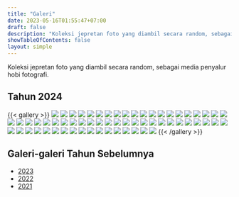 ```yaml
---
title: "Galeri"
date: 2023-05-16T01:55:47+07:00
draft: false
description: "Koleksi jepretan foto yang diambil secara random, sebagai media penyalur hobi fotografi."
showTableOfContents: false
layout: simple
---
```


Koleksi jepretan foto yang diambil secara random, sebagai media penyalur
hobi fotografi.

## Tahun 2024
{{< gallery >}}
<img src="./2024/WhatsApp Image 2024-07-17 at 4.35.21 PM (1).jpeg" class="grid-w50 md:grid-w33 xl:grid-w25" />
<img src="./2024/WhatsApp Image 2024-07-17 at 4.35.21 PM (2).jpeg" class="grid-w50 md:grid-w33 xl:grid-w25" />
<img src="./2024/WhatsApp Image 2024-07-17 at 4.35.21 PM.jpeg" class="grid-w50 md:grid-w33 xl:grid-w25" />
<img src="./2024/WhatsApp Image 2024-07-17 at 4.35.22 PM (1).jpeg" class="grid-w50 md:grid-w33 xl:grid-w25" />
<img src="./2024/WhatsApp Image 2024-07-17 at 4.35.22 PM.jpeg" class="grid-w50 md:grid-w33 xl:grid-w25" />
<img src="./2024/WhatsApp Image 2024-07-17 at 4.35.24 PM (1).jpeg" class="grid-w50 md:grid-w33 xl:grid-w25" />
<img src="./2024/WhatsApp Image 2024-07-17 at 4.35.24 PM.jpeg" class="grid-w50 md:grid-w33 xl:grid-w25" />
<img src="./2024/WhatsApp Image 2024-07-17 at 4.35.25 PM.jpeg" class="grid-w50 md:grid-w33 xl:grid-w25" />
<img src="./2024/WhatsApp Image 2024-07-17 at 4.35.27 PM.jpeg" class="grid-w50 md:grid-w33 xl:grid-w25" />
<img src="./2024/WhatsApp Image 2024-07-17 at 4.35.28 PM (1).jpeg" class="grid-w50 md:grid-w33 xl:grid-w25" />
<img src="./2024/WhatsApp Image 2024-07-17 at 4.35.28 PM (2).jpeg" class="grid-w50 md:grid-w33 xl:grid-w25" />
<img src="./2024/WhatsApp Image 2024-07-17 at 4.35.28 PM.jpeg" class="grid-w50 md:grid-w33 xl:grid-w25" />
<img src="./2024/WhatsApp Image 2024-07-17 at 4.35.29 PM.jpeg" class="grid-w50 md:grid-w33 xl:grid-w25" />
<img src="./2024/WhatsApp Image 2024-07-17 at 4.35.31 PM (1).jpeg" class="grid-w50 md:grid-w33 xl:grid-w25" />
<img src="./2024/WhatsApp Image 2024-07-17 at 4.35.31 PM (2).jpeg" class="grid-w50 md:grid-w33 xl:grid-w25" />
<img src="./2024/WhatsApp Image 2024-07-17 at 4.35.31 PM.jpeg" class="grid-w50 md:grid-w33 xl:grid-w25" />
<img src="./2024/WhatsApp Image 2024-07-17 at 4.35.32 PM (1).jpeg" class="grid-w50 md:grid-w33 xl:grid-w25" />
<img src="./2024/WhatsApp Image 2024-07-17 at 4.35.32 PM (2).jpeg" class="grid-w50 md:grid-w33 xl:grid-w25" />
<img src="./2024/WhatsApp Image 2024-07-17 at 4.35.32 PM.jpeg" class="grid-w50 md:grid-w33 xl:grid-w25" />
<img src="./2024/WhatsApp Image 2024-07-17 at 4.35.33 PM (1).jpeg" class="grid-w50 md:grid-w33 xl:grid-w25" />
<img src="./2024/WhatsApp Image 2024-07-17 at 4.35.33 PM (2).jpeg" class="grid-w50 md:grid-w33 xl:grid-w25" />
<img src="./2024/WhatsApp Image 2024-07-17 at 4.35.33 PM (3).jpeg" class="grid-w50 md:grid-w33 xl:grid-w25" />
<img src="./2024/WhatsApp Image 2024-07-17 at 4.35.33 PM.jpeg" class="grid-w50 md:grid-w33 xl:grid-w25" />
<img src="./2024/WhatsApp Image 2024-07-17 at 4.35.35 PM (1).jpeg" class="grid-w50 md:grid-w33 xl:grid-w25" />
<img src="./2024/WhatsApp Image 2024-07-17 at 4.35.35 PM.jpeg" class="grid-w50 md:grid-w33 xl:grid-w25" />
<img src="./2024/WhatsApp Image 2024-07-17 at 4.35.36 PM.jpeg" class="grid-w50 md:grid-w33 xl:grid-w25" />
<img src="./2024/WhatsApp Image 2024-05-04 at 8.46.40 PM.jpeg" class="grid-w50 md:grid-w33 xl:grid-w25" />
<img src="./2024/WhatsApp Image 2024-05-04 at 8.47.00 PM.jpeg" class="grid-w50 md:grid-w33 xl:grid-w25" />
<img src="./2024/WhatsApp Image 2024-05-04 at 8.47.07 PM.jpeg" class="grid-w50 md:grid-w33 xl:grid-w25" />
<img src="./2024/WhatsApp Image 2024-05-04 at 8.47.18 PM (1).jpeg" class="grid-w50 md:grid-w33 xl:grid-w25" />
<img src="./2024/WhatsApp Image 2024-05-04 at 8.47.18 PM.jpeg" class="grid-w50 md:grid-w33 xl:grid-w25" />
<img src="./2024/WhatsApp Image 2024-05-04 at 8.47.19 PM (1).jpeg" class="grid-w50 md:grid-w33 xl:grid-w25" />
<img src="./2024/WhatsApp Image 2024-05-04 at 8.47.19 PM (2).jpeg" class="grid-w50 md:grid-w33 xl:grid-w25" />
<img src="./2024/WhatsApp Image 2024-05-04 at 8.47.19 PM (5).jpeg" class="grid-w50 md:grid-w33 xl:grid-w25" />
<img src="./2024/WhatsApp Image 2024-05-04 at 8.47.19 PM.jpeg" class="grid-w50 md:grid-w33 xl:grid-w25" />
<img src="./2024/WhatsApp Image 2024-05-04 at 8.47.20 PM (1).jpeg" class="grid-w50 md:grid-w33 xl:grid-w25" />
<img src="./2024/WhatsApp Image 2024-05-04 at 8.47.20 PM (2).jpeg" class="grid-w50 md:grid-w33 xl:grid-w25" />
<img src="./2024/WhatsApp Image 2024-05-04 at 8.47.20 PM.jpeg" class="grid-w50 md:grid-w33 xl:grid-w25" />
<img src="./2024/WhatsApp Image 2024-05-04 at 8.47.21 PM (1).jpeg" class="grid-w50 md:grid-w33 xl:grid-w25" />
<img src="./2024/WhatsApp Image 2024-05-04 at 8.47.21 PM (2).jpeg" class="grid-w50 md:grid-w33 xl:grid-w25" />
<img src="./2024/WhatsApp Image 2024-05-04 at 8.47.21 PM.jpeg" class="grid-w50 md:grid-w33 xl:grid-w25" />
<img src="./2024/WhatsApp Image 2024-05-04 at 8.47.22 PM (1).jpeg" class="grid-w50 md:grid-w33 xl:grid-w25" />
<img src="./2024/WhatsApp Image 2024-05-04 at 8.47.22 PM (2).jpeg" class="grid-w50 md:grid-w33 xl:grid-w25" />
<img src="./2024/WhatsApp Image 2024-05-04 at 8.47.22 PM.jpeg" class="grid-w50 md:grid-w33 xl:grid-w25" />
<img src="./2024/WhatsApp Image 2024-05-04 at 8.47.23 PM (1).jpeg" class="grid-w50 md:grid-w33 xl:grid-w25" />
<img src="./2024/WhatsApp Image 2024-05-04 at 8.47.23 PM.jpeg" class="grid-w50 md:grid-w33 xl:grid-w25" />
<img src="./2024/WhatsApp Image 2024-05-04 at 8.47.24 PM (1).jpeg" class="grid-w50 md:grid-w33 xl:grid-w25" />
<img src="./2024/WhatsApp Image 2024-05-04 at 8.47.24 PM (2).jpeg" class="grid-w50 md:grid-w33 xl:grid-w25" />
<img src="./2024/WhatsApp Image 2024-05-04 at 8.47.24 PM.jpeg" class="grid-w50 md:grid-w33 xl:grid-w25" />
<img src="./2024/WhatsApp Image 2024-05-04 at 8.47.25 PM (1).jpeg" class="grid-w50 md:grid-w33 xl:grid-w25" />
<img src="./2024/WhatsApp Image 2024-05-04 at 8.47.25 PM (2).jpeg" class="grid-w50 md:grid-w33 xl:grid-w25" />
<img src="./2024/WhatsApp Image 2024-05-04 at 8.47.25 PM.jpeg" class="grid-w50 md:grid-w33 xl:grid-w25" />
<img src="./2024/WhatsApp Image 2024-05-04 at 8.47.26 PM.jpeg" class="grid-w50 md:grid-w33 xl:grid-w25" />
<img src="./2024/WhatsApp Image 2024-05-04 at 8.54.50 PM.jpeg" class="grid-w50 md:grid-w33 xl:grid-w25" />
<img src="./2024/WhatsApp Image 2024-05-04 at 8.54.51 PM (1).jpeg" class="grid-w50 md:grid-w33 xl:grid-w25" />
<img src="./2024/WhatsApp Image 2024-05-04 at 8.54.51 PM.jpeg" class="grid-w50 md:grid-w33 xl:grid-w25" />
<img src="./2024/WhatsApp Image 2024-05-04 at 8.54.51 PM (2).jpeg" class="grid-w50 md:grid-w33 xl:grid-w25" />
<img src="./2024/WhatsApp Image 2024-05-04 at 8.54.52 PM (1).jpeg" class="grid-w50 md:grid-w33 xl:grid-w25" />
<img src="./2024/WhatsApp Image 2024-05-04 at 8.54.52 PM (2).jpeg" class="grid-w50 md:grid-w33 xl:grid-w25" />
<img src="./2024/WhatsApp Image 2024-05-04 at 8.54.52 PM.jpeg" class="grid-w50 md:grid-w33 xl:grid-w25" />
<img src="./2024/WhatsApp Image 2024-05-04 at 8.54.53 PM (1).jpeg" class="grid-w50 md:grid-w33 xl:grid-w25" />
<img src="./2024/WhatsApp Image 2024-05-04 at 8.54.53 PM.jpeg" class="grid-w50 md:grid-w33 xl:grid-w25" />
{{< /gallery >}}


## Galeri-galeri Tahun Sebelumnya

- [2023](./2023/)
- [2022](./2022/)
- [2021](./2021/)
